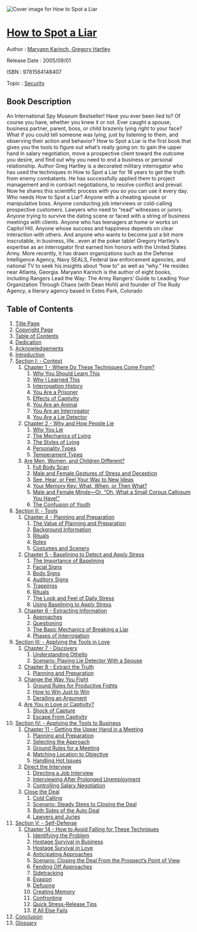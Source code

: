 ![Cover image for How to Spot a Liar](https://imgdetail.ebookreading.net/cover/cover/security/EB9781564148407.jpg)

[How to Spot a Liar](https://ebookreading.net/view/book/How+to+Spot+a+Liar-EB9781564148407_1.html "How to Spot a Liar")
====================================================================================================================

Author : [Maryann Karinch](https://ebookreading.net/search/author/Maryann+Karinch),[ Gregory Hartley](https://ebookreading.net/search/author/+Gregory+Hartley)

Release Date : 2005/09/01

ISBN : 9781564148407

Topic : [Security](https://ebookreading.net/search/category/security)

Book Description
-----------------

An International Spy Museum Bestseller!
Have you ever been lied to? Of course you have, whether you knew it or not.
Ever caught a spouse, business partner, parent, boss, or child brazenly lying right to your face? What if you could tell someone was lying, just by listening to them, and observing their action and behavior?
How to Spot a Liar is the first book that gives you the tools to figure out what’s really going on: to gain the upper hand in salary negotiation, move a prospective client toward the outcome you desire, and find out why you need to end a business or personal relationship.
Author Greg Hartley is a decorated military interrogator who has used the techniques in How to Spot a Liar for 16 years to get the truth from enemy combatants. He has successfully applied them to project management and in contract negotiations, to resolve conflict and prevail. Now he shares this scientific process with you so you can use it every day.
Who needs How to Spot a Liar? Anyone with a cheating spouse or manipulative boss. Anyone conducting job interviews or cold-calling prospective customers. Lawyers who need to “read” witnesses or jurors. Anyone trying to survive the dating scene or faced with a string of business meetings with clients. Anyone who has teenagers at home or works on Capitol Hill. Anyone whose success and happiness depends on clear interaction with others.
And anyone who wants to become just a bit more inscrutable, in business, life...even at the poker table!
Gregory Hartley’s expertise as an interrogator first earned him honors with the United States Army. More recently, it has drawn organizations such as the Defense Intelligence Agency, Navy SEALS, Federal law enforcement agencies, and national TV to seek his insights about “how to” as well as “why.” He resides near Atlanta, Georgia.
Maryann Karinch is the author of eight books, including Rangers Lead the Way: The Army Rangers’ Guide to Leading Your Organization Through Chaos (with Dean Hohl) and founder of The Rudy Agency, a literary agency based in Estes Park, Colorado
              
Table of Contents
-----------------

1. [Title Page](https://ebookreading.net/view/book/How+to+Spot+a+Liar-EB9781564148407_4.html)
1. [Copyright Page](https://ebookreading.net/view/book/How+to+Spot+a+Liar-EB9781564148407_5.html)
1. [Table of Contents](https://ebookreading.net/view/book/How+to+Spot+a+Liar-EB9781564148407_3.html)
1. [Dedication](https://ebookreading.net/view/book/How+to+Spot+a+Liar-EB9781564148407_6.html)
1. [Acknowledgements](https://ebookreading.net/view/book/How+to+Spot+a+Liar-EB9781564148407_7.html)
1. [Introduction](https://ebookreading.net/view/book/How+to+Spot+a+Liar-EB9781564148407_0.html)
1. [Section I: - Context](https://ebookreading.net/view/book/How+to+Spot+a+Liar-EB9781564148407_8.html)
    1. [Chapter 1 - Where Do These Techniques Come From?](https://ebookreading.net/view/book/How+to+Spot+a+Liar-EB9781564148407_9.html)
        1. [Why You Should Learn This](https://ebookreading.net/view/book/How+to+Spot+a+Liar-EB9781564148407_9.html#h1)
        1. [Why I Learned This](https://ebookreading.net/view/book/How+to+Spot+a+Liar-EB9781564148407_9.html#h2)
        1. [Interrogation History](https://ebookreading.net/view/book/How+to+Spot+a+Liar-EB9781564148407_9.html#h3)
        1. [You Are a Prisoner](https://ebookreading.net/view/book/How+to+Spot+a+Liar-EB9781564148407_9.html#h4)
        1. [Effects of Captivity](https://ebookreading.net/view/book/How+to+Spot+a+Liar-EB9781564148407_9.html#h5)
        1. [You Are an Animal](https://ebookreading.net/view/book/How+to+Spot+a+Liar-EB9781564148407_9.html#h6)
        1. [You Are an Interrogator](https://ebookreading.net/view/book/How+to+Spot+a+Liar-EB9781564148407_9.html#h7)
        1. [You Are a Lie Detector](https://ebookreading.net/view/book/How+to+Spot+a+Liar-EB9781564148407_9.html#h8)
    1. [Chapter 2 - Why and How People Lie](https://ebookreading.net/view/book/How+to+Spot+a+Liar-EB9781564148407_10.html)
        1. [Why You Lie](https://ebookreading.net/view/book/How+to+Spot+a+Liar-EB9781564148407_10.html#h1)
        1. [The Mechanics of Lying](https://ebookreading.net/view/book/How+to+Spot+a+Liar-EB9781564148407_10.html#h2)
        1. [The Styles of Lying](https://ebookreading.net/view/book/How+to+Spot+a+Liar-EB9781564148407_10.html#h3)
        1. [Personality Types](https://ebookreading.net/view/book/How+to+Spot+a+Liar-EB9781564148407_10.html#h4)
        1. [Temperament Types](https://ebookreading.net/view/book/How+to+Spot+a+Liar-EB9781564148407_10.html#h5)
    1. [Are Men, Women, and Children Different?](https://ebookreading.net/view/book/How+to+Spot+a+Liar-EB9781564148407_11.html)
        1. [Full Body Scan](https://ebookreading.net/view/book/How+to+Spot+a+Liar-EB9781564148407_11.html#h1)
        1. [Male and Female Gestures of Stress and Deception](https://ebookreading.net/view/book/How+to+Spot+a+Liar-EB9781564148407_11.html#h2)
        1. [See, Hear, or Feel Your Way to New Ideas](https://ebookreading.net/view/book/How+to+Spot+a+Liar-EB9781564148407_11.html#h3)
        1. [Your Memory Key: What, When, or Then What?](https://ebookreading.net/view/book/How+to+Spot+a+Liar-EB9781564148407_11.html#h4)
        1. [Male and Female Minds—Or, “Oh, What a Small Corpus Callosum You Have!”](https://ebookreading.net/view/book/How+to+Spot+a+Liar-EB9781564148407_11.html#h5)
        1. [The Confusion of Youth](https://ebookreading.net/view/book/How+to+Spot+a+Liar-EB9781564148407_11.html#h6)
1. [Section II: - Tools](https://ebookreading.net/view/book/How+to+Spot+a+Liar-EB9781564148407_12.html)
    1. [Chapter 4 - Planning and Preparation](https://ebookreading.net/view/book/How+to+Spot+a+Liar-EB9781564148407_13.html)
        1. [The Value of Planning and Preparation](https://ebookreading.net/view/book/How+to+Spot+a+Liar-EB9781564148407_13.html#h1)
        1. [Background Information](https://ebookreading.net/view/book/How+to+Spot+a+Liar-EB9781564148407_13.html#h2)
        1. [Rituals](https://ebookreading.net/view/book/How+to+Spot+a+Liar-EB9781564148407_13.html#h3)
        1. [Roles](https://ebookreading.net/view/book/How+to+Spot+a+Liar-EB9781564148407_13.html#h4)
        1. [Costumes and Scenery](https://ebookreading.net/view/book/How+to+Spot+a+Liar-EB9781564148407_13.html#h5)
    1. [Chapter 5 - Baselining to Detect and Apply Stress](https://ebookreading.net/view/book/How+to+Spot+a+Liar-EB9781564148407_14.html)
        1. [The Importance of Baselining](https://ebookreading.net/view/book/How+to+Spot+a+Liar-EB9781564148407_14.html#h1)
        1. [Facial Signs](https://ebookreading.net/view/book/How+to+Spot+a+Liar-EB9781564148407_14.html#h2)
        1. [Body Signs](https://ebookreading.net/view/book/How+to+Spot+a+Liar-EB9781564148407_14.html#h3)
        1. [Auditory Signs](https://ebookreading.net/view/book/How+to+Spot+a+Liar-EB9781564148407_14.html#h4)
        1. [Trappings](https://ebookreading.net/view/book/How+to+Spot+a+Liar-EB9781564148407_14.html#h5)
        1. [Rituals](https://ebookreading.net/view/book/How+to+Spot+a+Liar-EB9781564148407_14.html#h6)
        1. [The Look and Feel of Daily Stress](https://ebookreading.net/view/book/How+to+Spot+a+Liar-EB9781564148407_14.html#h7)
        1. [Using Baselining to Apply Stress](https://ebookreading.net/view/book/How+to+Spot+a+Liar-EB9781564148407_14.html#h8)
    1. [Chapter 6 - Extracting Information](https://ebookreading.net/view/book/How+to+Spot+a+Liar-EB9781564148407_15.html)
        1. [Approaches](https://ebookreading.net/view/book/How+to+Spot+a+Liar-EB9781564148407_15.html#h1)
        1. [Questioning](https://ebookreading.net/view/book/How+to+Spot+a+Liar-EB9781564148407_15.html#h2)
        1. [The Basic Mechanics of Breaking a Liar](https://ebookreading.net/view/book/How+to+Spot+a+Liar-EB9781564148407_15.html#h3)
        1. [Phases of Interrogation](https://ebookreading.net/view/book/How+to+Spot+a+Liar-EB9781564148407_15.html#h4)
1. [Section III: - Applying the Tools in Love](https://ebookreading.net/view/book/How+to+Spot+a+Liar-EB9781564148407_16.html)
    1. [Chapter 7 - Discovery](https://ebookreading.net/view/book/How+to+Spot+a+Liar-EB9781564148407_17.html)
        1. [Understanding Othello](https://ebookreading.net/view/book/How+to+Spot+a+Liar-EB9781564148407_17.html#h1)
        1. [Scenario: Playing Lie Detector With a Spouse](https://ebookreading.net/view/book/How+to+Spot+a+Liar-EB9781564148407_17.html#h2)
    1. [Chapter 8 - Extract the Truth](https://ebookreading.net/view/book/How+to+Spot+a+Liar-EB9781564148407_18.html)
        1. [Planning and Preparation](https://ebookreading.net/view/book/How+to+Spot+a+Liar-EB9781564148407_18.html#h1)
    1. [Change the Way You Fight](https://ebookreading.net/view/book/How+to+Spot+a+Liar-EB9781564148407_19.html)
        1. [Ground Rules for Productive Fights](https://ebookreading.net/view/book/How+to+Spot+a+Liar-EB9781564148407_19.html#h1)
        1. [How to Win Just to Win](https://ebookreading.net/view/book/How+to+Spot+a+Liar-EB9781564148407_19.html#h2)
        1. [Derailing an Argument](https://ebookreading.net/view/book/How+to+Spot+a+Liar-EB9781564148407_19.html#h3)
    1. [Are You in Love or Captivity?](https://ebookreading.net/view/book/How+to+Spot+a+Liar-EB9781564148407_20.html)
        1. [Shock of Capture](https://ebookreading.net/view/book/How+to+Spot+a+Liar-EB9781564148407_20.html#h1)
        1. [Escape From Captivity](https://ebookreading.net/view/book/How+to+Spot+a+Liar-EB9781564148407_20.html#h2)
1. [Section IV: - Applying the Tools to Business](https://ebookreading.net/view/book/How+to+Spot+a+Liar-EB9781564148407_21.html)
    1. [Chapter 11 - Getting the Upper Hand in a Meeting](https://ebookreading.net/view/book/How+to+Spot+a+Liar-EB9781564148407_22.html)
        1. [Planning and Preparation](https://ebookreading.net/view/book/How+to+Spot+a+Liar-EB9781564148407_22.html#h1)
        1. [Selecting the Approach](https://ebookreading.net/view/book/How+to+Spot+a+Liar-EB9781564148407_22.html#h2)
        1. [Ground Rules for a Meeting](https://ebookreading.net/view/book/How+to+Spot+a+Liar-EB9781564148407_22.html#h3)
        1. [Matching Location to Objective](https://ebookreading.net/view/book/How+to+Spot+a+Liar-EB9781564148407_22.html#h4)
        1. [Handling Hot Issues](https://ebookreading.net/view/book/How+to+Spot+a+Liar-EB9781564148407_22.html#h5)
    1. [Direct the Interview](https://ebookreading.net/view/book/How+to+Spot+a+Liar-EB9781564148407_23.html)
        1. [Directing a Job Interview](https://ebookreading.net/view/book/How+to+Spot+a+Liar-EB9781564148407_23.html#h1)
        1. [Interviewing After Prolonged Unemployment](https://ebookreading.net/view/book/How+to+Spot+a+Liar-EB9781564148407_23.html#h2)
        1. [Controlling Salary Negotiation](https://ebookreading.net/view/book/How+to+Spot+a+Liar-EB9781564148407_23.html#h3)
    1. [Close the Deal](https://ebookreading.net/view/book/How+to+Spot+a+Liar-EB9781564148407_24.html)
        1. [Cold Calling](https://ebookreading.net/view/book/How+to+Spot+a+Liar-EB9781564148407_24.html#h1)
        1. [Scenario: Steady Steps to Closing the Deal](https://ebookreading.net/view/book/How+to+Spot+a+Liar-EB9781564148407_24.html#h2)
        1. [Both Sides of the Auto Deal](https://ebookreading.net/view/book/How+to+Spot+a+Liar-EB9781564148407_24.html#h3)
        1. [Lawyers and Juries](https://ebookreading.net/view/book/How+to+Spot+a+Liar-EB9781564148407_24.html#h4)
1. [Section V: - Self-Defense](https://ebookreading.net/view/book/How+to+Spot+a+Liar-EB9781564148407_25.html)
    1. [Chapter 14 - How to Avoid Falling for These Techniques](https://ebookreading.net/view/book/How+to+Spot+a+Liar-EB9781564148407_26.html)
        1. [Identifying the Problem](https://ebookreading.net/view/book/How+to+Spot+a+Liar-EB9781564148407_26.html#h1)
        1. [Hostage Survival in Business](https://ebookreading.net/view/book/How+to+Spot+a+Liar-EB9781564148407_26.html#h2)
        1. [Hostage Survival in Love](https://ebookreading.net/view/book/How+to+Spot+a+Liar-EB9781564148407_26.html#h3)
        1. [Anticipating Approaches](https://ebookreading.net/view/book/How+to+Spot+a+Liar-EB9781564148407_26.html#h4)
        1. [Scenario: Closing the Deal From the Prospect’s Point of View](https://ebookreading.net/view/book/How+to+Spot+a+Liar-EB9781564148407_26.html#h5)
        1. [Fending Off Approaches](https://ebookreading.net/view/book/How+to+Spot+a+Liar-EB9781564148407_26.html#h6)
        1. [Sidetracking](https://ebookreading.net/view/book/How+to+Spot+a+Liar-EB9781564148407_26.html#h7)
        1. [Evasion](https://ebookreading.net/view/book/How+to+Spot+a+Liar-EB9781564148407_26.html#h8)
        1. [Defusing](https://ebookreading.net/view/book/How+to+Spot+a+Liar-EB9781564148407_26.html#h9)
        1. [Creating Memory](https://ebookreading.net/view/book/How+to+Spot+a+Liar-EB9781564148407_26.html#h10)
        1. [Confronting](https://ebookreading.net/view/book/How+to+Spot+a+Liar-EB9781564148407_26.html#h11)
        1. [Quick Stress-Release Tips](https://ebookreading.net/view/book/How+to+Spot+a+Liar-EB9781564148407_26.html#h12)
        1. [If All Else Fails](https://ebookreading.net/view/book/How+to+Spot+a+Liar-EB9781564148407_26.html#h13)
1. [Conclusion](https://ebookreading.net/view/book/How+to+Spot+a+Liar-EB9781564148407_27.html)
1. [Glossary](https://ebookreading.net/view/book/How+to+Spot+a+Liar-EB9781564148407_28.html)
